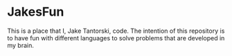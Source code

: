 # JakesFun
This is a place that I, Jake Tantorski, code. The intention of this repository is to have fun with different languages to solve problems that are developed in my brain.
